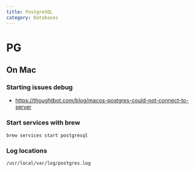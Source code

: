 ```yaml
---
title: PostgreSQL
category: Databases
---
```


# PG

## On Mac

### Starting issues debug
- https://thoughtbot.com/blog/macos-postgres-could-not-connect-to-server

### Start services with brew

```shell
brew services start postgresql
```

### Log locations

```shell
/usr/local/var/log/postgres.log 
```
